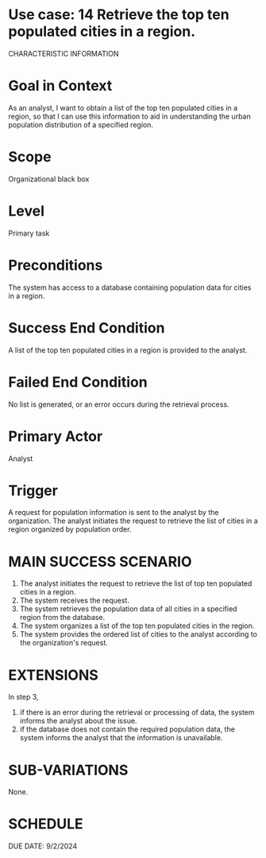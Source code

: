 Use case: 14 Retrieve the top ten populated cities in a region. 
==============================================================================

CHARACTERISTIC INFORMATION


Goal in Context
==============================================================================

As an analyst, I want to obtain a list of the top ten populated cities in a region, so that I can use this information to aid in understanding the urban population distribution of a specified region.

Scope
==============================================================================


Organizational black box

Level
==============================================================================

Primary task

Preconditions
==============================================================================


The system has access to a database containing population data for cities in a region.

Success End Condition
==============================================================================


A list of the top ten populated cities in a region is provided to the analyst.

Failed End Condition
==============================================================================


No list is generated, or an error occurs during the retrieval process.

Primary Actor
==============================================================================


 Analyst

Trigger
==================

A request for population information is sent to the analyst by the organization. The analyst initiates the request to retrieve the list of cities in a region organized by population order.

MAIN SUCCESS SCENARIO
==============================

1.  The analyst initiates the request to retrieve the list of top ten populated cities in a region.
2.  The system receives the request.
3.  The system retrieves the population data of all cities in a specified region from the database.
4.  The system organizes a list of the top ten populated cities in the region.
5.  The system provides the ordered list of cities to the analyst according to the organization's request.

EXTENSIONS
==============================================================================


In step 3,

1. if there is an error during the retrieval or processing of data, the system informs the analyst about the issue.
2. if the database does not contain the required population data, the system informs the analyst that the information is unavailable.


SUB-VARIATIONS
==============================================================================


None.

SCHEDULE
==============================================================================


DUE DATE: 9/2/2024

